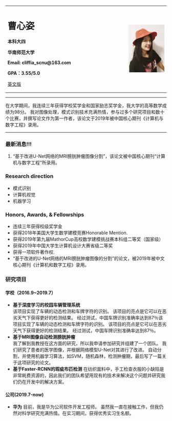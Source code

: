 <div>
<table border="0">
  <tr>
    <td width="75%">
      <h1>曹心姿</h1>
      <p><b>本科大四</b></p>
      <p><b>华南师范大学</b></p>
      <p><b>Email: cliffia_scnu@163.com</b></p>
      <p><b>GPA：3.55/5.0</b></p>
      <p><a href="/index.md">英文版</a></p>
    </td>
    <td width="25%">
      <img src="/caoxinzi.jpg" width="100%">
    </td>
  </tr>
</table>
</div>

---

在大学期间，我连续三年获得学校奖学金和国家励志奖学金，我大学的高等数学成绩为98分。 我对图像处理，模式识别技术充满热情，参与过多个研究项目和数十个比赛，并撰写论文作为第一作者，该论文于2019年被中国核心期刊《计算机与数字工程》录用。


---

### 最新消息!!!
1. “基于改进U-Net网络的MRI膀胱肿瘤图像分割”，该论文被中国核心期刊“计算机与数字工程”所录用。

### Research direction
- 模式识别
- 计算机视觉
- 机器学习

### Honors, Awards, & Fellowships
- 连续三年获得校级奖学金
- 获得2018年美国大学生数学建模竞赛Honorable Mention.
- 获得2019年第九届MathorCup高校数学建模挑战赛本科组二等奖（国家级）
- 获得2019年中国大学生计算机设计大赛省级二等奖
- 获得一项软件著作权.
- “基于改进的U-Net网络的MRI膀胱肿瘤图像的分割”的论文，被2019年被中文核心期刊《计算机和数字工程》录用。
### 研究项目
#### 学校（2016.9~2019.7）
- **基于深度学习的校园车辆管理系统**  
该项目实现了车辆的动态检测和车牌字符的识别。 该项目的亮点是它可以在恶劣天气下获得更好的检测结果。 经过测试，中国车牌识别准确率达到87％该项目实现了车辆的动态检测和车牌字符的识别。 该项目的亮点是它可以在恶劣天气下获得更好的检测结果。 经过测试，中国车牌识别准确率达到87％。
- **基于MRI图像自动检测膀胱肿瘤**  
我了解到我教授在这方面的研究，所以我申请参加研究并组建了一个团队。 我们研究了患者的医学图像，并根据网络模型U-Net对其进行了改进。 自动分割，并使用机器学习算法，如SVM，随机森林，检测肿瘤期，最后写了一篇关于这项研究的论文。
- **基于Faster-RCNN的瑕疵布匹检测**
在纺织面料中，手工检查衣服的小缺陷是非常耗费资源的，因此我们的团队希望用现有的技术来解决这个问题并研究我们仍在开发中的解决方案。

#### 公司(2019.7-now)
- **华为**
目前，我是华为公司软件开发工程师。 虽然我一直在接触工作，但我仍然对科学研究充满热情。在实习期间，获得优秀实习生名额。
